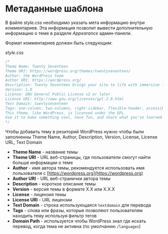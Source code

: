# Метаданные шаблона

В файле *style.css* необходимо указать мета информацию внутри комментариев. Эта информация позволит вывести дополнительную информацию о теме в разделе *Appearance* админ-панели.

Формат комментариев должен быть следующим:

*style.css*

```css
/*
Theme Name: Twenty Seventeen
Theme URI: https://wordpress.org/themes/twentyseventeen/
Author: the WordPress team
Author URI: https://wordpress.org/
Description: Twenty Seventeen brings your site to life with immersive featured images and subtle animations. With a focus on business sites, it features multiple sections on the front page as well as widgets, navigation and social menus, a logo, and more. Personalize its asymmetrical grid with a custom color scheme and showcase your multimedia content with post formats. Our default theme for 2017 works great in many languages, for any abilities, and on any device.
Version: 1.0
License: GNU General Public License v2 or later
License URI: http://www.gnu.org/licenses/gpl-2.0.html
Text Domain: twentyseventeen
Tags: one-column, two-columns, right-sidebar, flexible-header, accessibility-ready, custom-colors, custom-header, custom-menu, custom-logo, editor-style, featured-images, footer-widgets, post-formats, rtl-language-support, sticky-post, theme-options, threaded-comments, translation-ready
This theme, like WordPress, is licensed under the GPL.
Use it to make something cool, have fun, and share what you've learned with others.
*/
```

Чтобы добавить тему в резиторий WordPress нужно чтобы были заполненны Theme Name, Author, Description, Version, License, License URL, Text Domain

* **Theme Name** - название темы
* **Theme URI** - URL веб-страницы, где пользователи смогут найти больше информации о теме
* **Author** - имя автора темы, рекомендуется использовать имя пользователя с [https://wordpress.org](https://wordpress.org)
* **Author URI** - URL веб-странички автора темы
* **Description** - короткое описание темы
* **Version** - версия темы в формате X.X или X.X.X
* **License** - лицензия темы
* **License URI** - URL лицензии
* **Text Domain** - строка использующаяся `textdomain` для перевода
* **Tags** - слова или фразы, которые позволяют пользователям находить тему используя фильтр тегов
* **Domain Path** - используется чтобы WordPress знал где искать перевод, когда тема не активна (по умолчанию `/languages`)